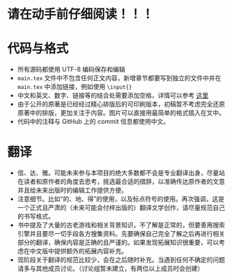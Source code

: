 # 请在动手前仔细阅读！！！

# 代码与格式

* 所有源码都使用 UTF-8 编码保存和编辑
* `main.tex` 文件中不包含任何正文内容，新增章节都要写到独立的文件中并在 `main.tex` 中添加链接，例如使用 `\input{}`
* 中文和英文、数字、链接等的结合处需要添加空格，详情可以参考 [这里](https://github.com/sparanoid/chinese-copywriting-guidelines)
* 由于公开的原著是已经经过精心排版后的可印刷版本，初稿暂不考虑完全还原原著中的排版，更加关注于内容。图片可以直接用最简单的格式插入在文中。
* 代码中的注释与 GitHub 上的 commit 信息都使用中文。

# 翻译

* 信、达、雅。可能未来参与本项目的绝大多数都不会是专业翻译出身，尽量站在读者和原作者的角度去思考，挑选最合适的措辞，以准确传达原作者的文意并且给未来出版时的编辑工作提供方便。
* 注意细节。比如“的、地、得”的使用，以及标点符号的使用。再次强调，这是一个正式且严肃的（未来可能会付梓出版的）翻译文学创作，请尽量规范自己的书写格式。
* 书中提及了大量的古老游戏和相关背景知识，不了解是正常的，但要善用搜索引擎并且要尽一切手段各方搜集资料。先要确保自己完全了解之后再进行相关部分的翻译，确保内容是正确的且严谨的。如果发现拓展知识很重要，可以考虑在中文版中提供额外的拓展内容补充。
* 现阶段关于翻译的规范比较少，会在之后随时补充。当遇到任何不确定的问题请多与其他成员讨论。（讨论组暂未建立，有两位以上成员时会创建）